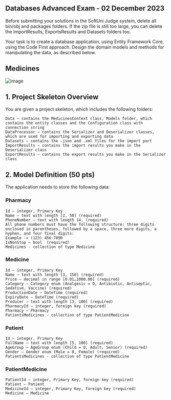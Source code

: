 ## Databases Advanced Exam - 02 December 2023

Before submitting your solutions in the SoftUni Judge system, delete all bin/obj and packages folders. If the zip file is still too large, you can delete the ImportResults, ExportsResults and Datasets folders too.

Your task is to create a database application, using Entity Framework Core, using the Code First approach. Design the domain models and methods for manipulating the data, as described below.

## Medicines

![image](https://github.com/nsinorov/SoftUniMainPath/assets/45227327/87df2cc2-b91e-424b-b25e-c6debedeabaf)

## 1.	Project Skeleton Overview

You are given a project skeleton, which includes the following folders:

	Data – contains the MedicinesContext class, Models folder, which contains the entity classes and the Configuration class with connection string
	DataProcessor – contains the Serializer and Deserializer classes, which are used for importing and exporting data
	Datasets – contains the .json and .xml files for the import part
	ImportResults – contains the import results you make in the Deserializer class
	ExportResults – contains the export results you make in the Serializer class
 
## 2.	Model Definition (50 pts)

The application needs to store the following data:

### Pharmacy

	Id – integer, Primary Key
	Name – text with length [2, 50] (required)
	PhoneNumber – text with length 14. (required)
	All phone numbers must have the following structure: three digits enclosed in parentheses, followed by a space, three more digits, a hyphen, and four final digits: 
	Example -> (123) 456-7890 
	IsNonStop – bool  (required)
	Medicines - collection of type Medicine

### Medicine

	Id – integer, Primary Key
	Name – text with length [3, 150] (required)
	Price – decimal in range [0.01…1000.00] (required)
	Category – Category enum (Analgesic = 0, Antibiotic, Antiseptic, Sedative, Vaccine) (required)
	ProductionDate – DateTime (required)
	ExpiryDate – DateTime (required)
	Producer – text with length [3, 100] (required)
	PharmacyId – integer, foreign key (required)
	Pharmacy – Pharmacy
	PatientsMedicines - collection of type PatientMedicine

### Patient

	Id – integer, Primary Key
	FullName – text with length [5, 100] (required)
	AgeGroup – AgeGroup enum (Child = 0, Adult, Senior) (required)
	Gender – Gender enum (Male = 0, Female) (required)
	PatientsMedicines - collection of type PatientMedicine

### PatientMedicine

	PatientId – integer, Primary Key, foreign key (required)
	Patient – Patient
	MedicineId – integer, Primary Key, foreign key (required)
	Medicine – Medicine

